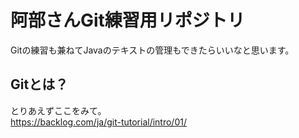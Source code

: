 # 阿部さんGit練習用リポジトリ
Gitの練習も兼ねてJavaのテキストの管理もできたらいいなと思います。
## Gitとは？
とりあえずここをみて。  
https://backlog.com/ja/git-tutorial/intro/01/
